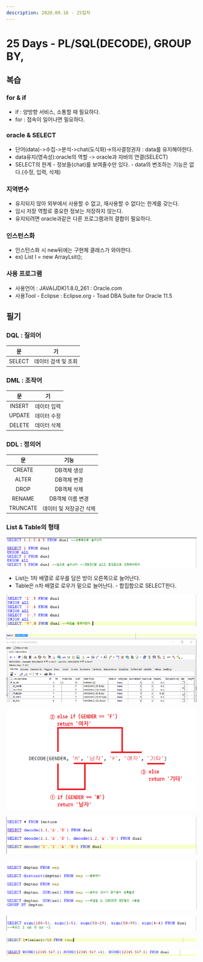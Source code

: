 ```yaml
---
description: 2020.09.16 - 25일차
---
```


# 25 Days - PL/SQL\(DECODE\), GROUP BY,

## 복습

### for & if

* if : 양방향 서비스, 소통할 때 필요하다.
* for : 접속이 일어나면 필요하다.

### oracle & SELECT

* 단어\(data\)-&gt;수집-&gt;분석-&gt;chat\(도식화\)-&gt;의사결정권자 : data를 유지해야한다.
* data유지\(영속성\):oracle의 역할 -&gt; oracle과 자바의 연결\(SELECT\)
* SELECT의 한계 - 정보들\(chat\)를 보여줄수만 있다. - data의 변조하는 기능은 없다.\(수정, 입력, 삭제\)

### 지역변수

* 유지되지 않아 외부에서 사용할 수 없고, 재사용할 수 없다는 한계를 갖는다.
* 임시 저장 역할로 중요한 정보는 저장하지 않는다.
* 유지되려면 oracle과같은 다른 프로그램과의 결합이 필요하다.

### 인스턴스화

* 인스턴스화 시 new뒤에는 구현체 클래스가 와야한다.
* ex\) List l = new ArrayLsit\(\);

### 사용 프로그램

* 사용언어 : JAVA\(JDK\)1.8.0\_261 : Oracle.com
* 사용Tool  - Eclipse : Eclipse.org - Toad DBA Suite for Oracle 11.5

## 필기

### DQL : 질의어

| 문 | 기 |
| :---: | :---: |
| SELECT | 데이터 검색 및 조회 |

### DML : 조작어

| 문 | 기 |
| :---: | :---: |
| INSERT | 데이터 입력 |
| UPDATE | 데이터 수정 |
| DELETE | 데이터 삭제 |

### DDL : 정의어

| 문 | 기능 |
| :---: | :---: |
| CREATE | DB객체 생성 |
| ALTER | DB객체 변경 |
| DROP | DB객체 삭제 |
| RENAME | DB객체 이름 변경 |
| TRUNCATE | 데이터 및 저장공간 삭제 |

### List & Table의 형태

![](../../.gitbook/assets/1-1%20%281%29.png)

* List는 1차 배열로 로우를 담은 방이 오른쪽으로 늘어난다.
* Table은 n차 배열로 로우가 밑으로 늘어난다.  - 합집합으로 SELECT한다.

![](../../.gitbook/assets/1-2.png)

![](../../.gitbook/assets/1-3.png)

![](../../.gitbook/assets/3%20%288%29.png)

![](../../.gitbook/assets/1-4.png)

![](../../.gitbook/assets/1-5.png)

![](../../.gitbook/assets/1-6.png)

![](../../.gitbook/assets/1-7.png)

![](../../.gitbook/assets/1-8.png)

